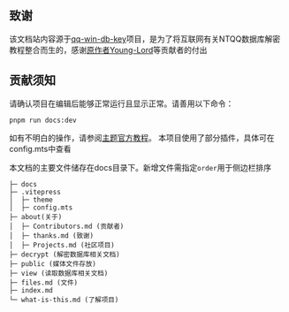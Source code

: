 ## 致谢
该文档站内容源于[qq-win-db-key](https://github.com/QQBackup/qq-win-db-key)项目，是为了将互联网有关NTQQ数据库解密教程整合而生的，感谢[原作者Young-Lord](https://github.com/Young-Lord)等贡献者的付出

## 贡献须知

请确认项目在编辑后能够正常运行且显示正常。请善用以下命令：

```shell
pnpm run docs:dev
```

如有不明白的操作，请参阅[主题官方教程](https://vitepress.dev/zh/guide/getting-started)。
本项目使用了部分插件，具体可在config.mts中查看

本文档的主要文件储存在docs目录下。新增文件需指定`order`用于侧边栏排序

```plaintext
├─ docs
├─ .vitepress
│  ├─ theme
│  ├─ config.mts
├─ about(关于)
│  ├─ Contributors.md (贡献者)
│  ├─ thanks.md (致谢)
│  ├─ Projects.md (社区项目)
├─ decrypt (解密数据库相关文档)
├─ public (媒体文件存放)
├─ view (读取数据库相关文档)
├─ files.md (文件)
├─ index.md
└─ what-is-this.md (了解项目)
```

